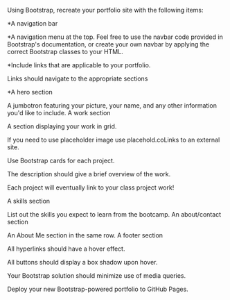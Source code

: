 Using Bootstrap, recreate your portfolio site with the following items:

*A navigation bar

*A navigation menu at the top. Feel free to use the navbar code provided in Bootstrap's documentation, or create your own navbar by applying the correct Bootstrap classes to your HTML.

*Include links that are applicable to your portfolio.

Links should navigate to the appropriate sections

*A hero section

A jumbotron featuring your picture, your name, and any other information you'd like to include.
A work section

A section displaying your work in grid.

If you need to use placeholder image use placehold.coLinks to an external site.

Use Bootstrap cards for each project.

The description should give a brief overview of the work.

Each project will eventually link to your class project work!

A skills section

List out the skills you expect to learn from the bootcamp.
An about/contact section

An About Me section in the same row.
A footer section

All hyperlinks should have a hover effect.

All buttons should display a box shadow upon hover.

Your Bootstrap solution should minimize use of media queries.

Deploy your new Bootstrap-powered portfolio to GitHub Pages.